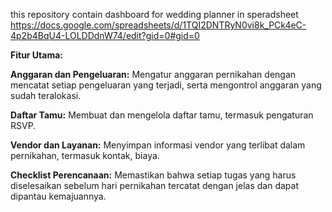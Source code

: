 this repository contain dashboard for wedding planner in speradsheet https://docs.google.com/spreadsheets/d/1TQI2DNTRyN0vi8k_PCk4eC-4p2b4BqU4-LOLDDdnW74/edit?gid=0#gid=0


**Fitur Utama:**
  
  
  **Anggaran dan Pengeluaran:** Mengatur anggaran pernikahan dengan mencatat setiap pengeluaran yang terjadi, serta mengontrol anggaran yang sudah teralokasi.

  **Daftar Tamu:** Membuat dan mengelola daftar tamu, termasuk pengaturan RSVP.

  **Vendor dan Layanan:** Menyimpan informasi vendor yang terlibat dalam pernikahan, termasuk kontak, biaya.

  **Checklist Perencanaan:** Memastikan bahwa setiap tugas yang harus diselesaikan sebelum hari pernikahan tercatat dengan jelas dan dapat dipantau kemajuannya.
